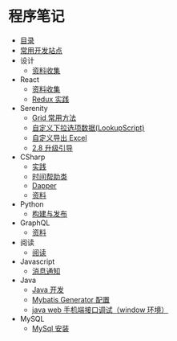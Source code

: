 # 程序笔记

* [目录](README.md)
* [常用开发站点](dev-helper.md)
* 设计
  * [资料收集](design/index.md)
* React
  * [资料收集](React/index.md)
  * [Redux 实践](React/learning.md)
* Serenity
  * [Grid 常用方法](Serenity/Grid.md)
  * [自定义下拉选项数据(LookupScript)](Serenity/LookupScript.md)
  * [自定义导出 Excel](Serenity/custom-export-excel.md)
  * [2.8 升级引导](Serenity/serenity-2.8.0-upgrade.md)
* CSharp
  * [实践](CSharp/index.md)
  * [时间帮助类](CSharp/TimeHelper.md)
  * [Dapper](CSharp/Dapper.md)
  * [资料](CSharp/zhiliao.md)
* Python
  * [构建与发布](Python/p_1.md)
* GraphQL
  * [资料](GraphQL/g_1.md)
* 阅读
  * [阅读](Yuedu/index.md)
* Javascript
  * [消息通知](Javascript/chrome-web-push.md)
* Java
  * [Java 开发](java/index.md)
  * [Mybatis Generator 配置](java/mybatis.md)
  * [java web 手机端接口调试（window 环境）](java/debug.md)
* MySQL
  * [MySql 安装](mysql/index.md)
